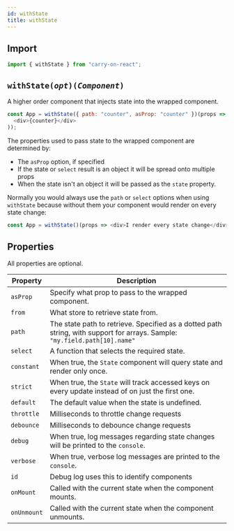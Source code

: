 ```yaml
---
id: withState
title: withState
---
```


## Import

```JavaScript
import { withState } from "carry-on-react";
```

## `withState(`_`opt`_`)(`_`Component`_`)`

A higher order component that injects state into the wrapped component.

```JavaScript
const App = withState({ path: "counter", asProp: "counter" })(props => (
  <div>{counter}</div>
));
```

The properties used to pass state to the wrapped component are determined by:

- The `asProp` option, if specified
- If the state or `select` result is an object it will be spread onto multiple props
- When the state isn't an object it will be passed as the `state` property.

Normally you would always use the `path` or `select` options when using `withState` because without them your component would render on every state change:

```JavaScript
const App = withState()(props => <div>I render every state change</div>);
```

## Properties

All properties are optional.

| Property    | Description                                                                                                                |
| ----------- | -------------------------------------------------------------------------------------------------------------------------- |
| `asProp`    | Specify what prop to pass to the wrapped component.                                                                        |
| `from`      | What store to retrieve state from.                                                                                         |
| `path`      | The state path to retrieve. Specified as a dotted path string, with support for arrays. Sample: `"my.field.path[10].name"` |
| `select`    | A function that selects the required state.                                                                                |
| `constant`  | When true, the `State` component will query state and render only once.                                                    |
| `strict`    | When true, the `State` will track accessed keys on every update instead of on just the first one.                          |
| `default`   | The default value when the state is undefined.                                                                             |
| `throttle`  | Milliseconds to throttle change requests                                                                                   |
| `debounce`  | Milliseconds to debounce change requests                                                                                   |
| `debug`     | When true, log messages regarding state changes will be printed to the `console`.                                          |
| `verbose`   | When true, verbose log messages are printed to the `console`.                                                              |
| `id`        | Debug log uses this to identify components                                                                                 |
| `onMount`   | Called with the current state when the component mounts.                                                                   |
| `onUnmount` | Called with the current state when the component unmounts.                                                                 |
